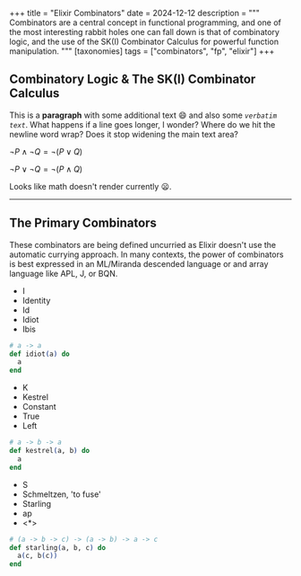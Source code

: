 +++
title       = "Elixir Combinators"
date        = 2024-12-12
description = """
Combinators are a central concept in functional programming, and one of the most interesting
rabbit holes one can fall down is that of combinatory logic, and the use of the SK(I) Combinator
Calculus for powerful function manipulation.
"""
[taxonomies]
tags = ["combinators", "fp", "elixir"]
+++

## Combinatory Logic & The SK(I) Combinator Calculus

This is a **paragraph** with some additional text 😄 and also some _`verbatim text`_. What happens if a line goes longer, I wonder? Where do we hit the newline word wrap? Does it stop widening the main text area?

$\lnot P \land \lnot Q = \lnot (P \lor Q)$

$\lnot P \lor \lnot Q = \lnot (P \land Q)$

Looks like math doesn't render currently 😦.

---

## The Primary Combinators

These combinators are being defined uncurried as Elixir doesn't use the automatic currying approach.
In many contexts, the power of combinators is best expressed in an ML/Miranda descended language or
and array language like APL, J, or BQN.

- I
- Identity
- Id
- Idiot
- Ibis

<!--can do `elixir,linenos,linenostart=10,hl_lines=3-4 8-9,hide_lines=2 7`-->

```elixir
# a -> a
def idiot(a) do
  a
end
```

- K
- Kestrel
- Constant
- True
- Left

```elixir
# a -> b -> a
def kestrel(a, b) do
  a
end
```

- S
- Schmeltzen, 'to fuse'
- Starling
- ap
- <\*>

```elixir
# (a -> b -> c) -> (a -> b) -> a -> c
def starling(a, b, c) do
  a(c, b(c))
end
```
